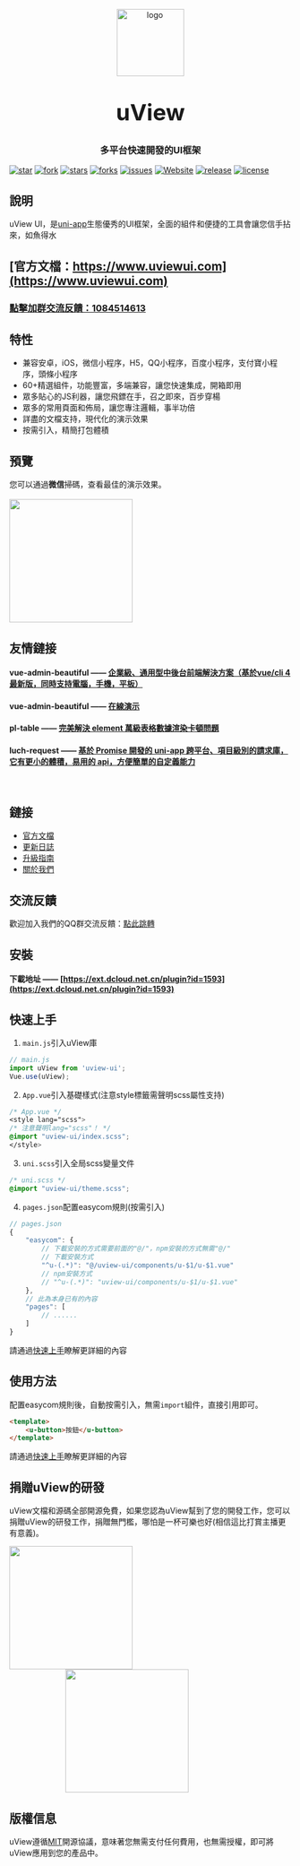 <p align="center">
    <img alt="logo" src="https://uviewui.com/common/logo.png" width="120" height="120" style="margin-bottom: 10px;">
</p>
<h3 align="center" style="margin: 30px 0 30px;font-weight: bold;font-size:40px;">uView</h3>
<h3 align="center">多平台快速開發的UI框架</h3>

[![star](https://gitee.com/xuqu/uView/badge/star.svg?theme=gvp)](https://gitee.com/xuqu/uView/stargazers)
[![fork](https://gitee.com/xuqu/uView/badge/fork.svg?theme=gvp)](https://gitee.com/xuqu/uView/members)
[![stars](https://img.shields.io/github/stars/YanxinNet/uView?style=flat-square&logo=GitHub)](https://github.com/YanxinNet/uView)
[![forks](https://img.shields.io/github/forks/YanxinNet/uView?style=flat-square&logo=GitHub)](https://github.com/YanxinNet/uView)
[![issues](https://img.shields.io/github/issues/YanxinNet/uView?style=flat-square&logo=GitHub)](https://github.com/YanxinNet/uView/issues)
[![Website](https://img.shields.io/badge/uView-up-blue?style=flat-square)](https://uviewui.com)
[![release](https://img.shields.io/github/v/release/YanxinNet/uView?style=flat-square)](https://gitee.com/xuqu/uView/releases)
[![license](https://img.shields.io/github/license/YanxinNet/uView?style=flat-square)](https://en.wikipedia.org/wiki/MIT_License)

## 說明

uView UI，是[uni-app](https://uniapp.dcloud.io/)生態優秀的UI框架，全面的組件和便捷的工具會讓您信手拈來，如魚得水

## [官方文檔：https://www.uviewui.com](https://www.uviewui.com)

### [點擊加群交流反饋：1084514613](https://jq.qq.com/?_wv=1027&k=uyZUkSlo)

## 特性

- 兼容安卓，iOS，微信小程序，H5，QQ小程序，百度小程序，支付寶小程序，頭條小程序
- 60+精選組件，功能豐富，多端兼容，讓您快速集成，開箱即用
- 眾多貼心的JS利器，讓您飛鏢在手，召之即來，百步穿楊
- 眾多的常用頁面和佈局，讓您專注邏輯，事半功倍
- 詳盡的文檔支持，現代化的演示效果
- 按需引入，精簡打包體積


## 預覽

您可以通過**微信**掃碼，查看最佳的演示效果。
<br>
<br>
<img src="https://uviewui.com/common/weixin_mini_qrcode.png" width="220" height="220" >


## 友情鏈接

#### **vue-admin-beautiful** —— [企業級、通用型中後台前端解決方案（基於vue/cli 4 最新版，同時支持電腦，手機，平板）](https://github.com/chuzhixin/vue-admin-beautiful)

#### **vue-admin-beautiful** —— [在線演示](http://beautiful.panm.cn/vue-admin-beautiful/#/index)

#### **pl-table** —— [ 完美解決 element 萬級表格數據渲染卡頓問題](https://github.com/livelyPeng/pl-table)

#### **luch-request** —— [基於 Promise 開發的 uni-app 跨平台、項目級別的請求庫，它有更小的體積，易用的 api，方便簡單的自定義能力](https://www.quanzhan.co/luch-request/)
<br>

## 鏈接

- [官方文檔](https://uviewui.com/)
- [更新日誌](https://uviewui.com/components/changelog.html)
- [升級指南](https://uviewui.com/components/changelog.html)
- [關於我們](https://uviewui.com/cooperation/about.html)

## 交流反饋

歡迎加入我們的QQ群交流反饋：[點此跳轉](https://www.uviewui.com/components/addQQGroup.html)

## 安裝

#### **下載地址** —— [https://ext.dcloud.net.cn/plugin?id=1593](https://ext.dcloud.net.cn/plugin?id=1593)

## 快速上手

1. `main.js`引入uView庫
```js
// main.js
import uView from 'uview-ui';
Vue.use(uView);
```

2. `App.vue`引入基礎樣式(注意style標籤需聲明scss屬性支持)
```css
/* App.vue */
<style lang="scss">
/* 注意聲明lang="scss"！ */
@import "uview-ui/index.scss";
</style>
```

3. `uni.scss`引入全局scss變量文件
```css
/* uni.scss */
@import "uview-ui/theme.scss";
```

4. `pages.json`配置easycom規則(按需引入)

```js
// pages.json
{
	"easycom": {
		// 下載安裝的方式需要前面的"@/"，npm安裝的方式無需"@/"
		// 下載安裝方式
		"^u-(.*)": "@/uview-ui/components/u-$1/u-$1.vue"
		// npm安裝方式
		// "^u-(.*)": "uview-ui/components/u-$1/u-$1.vue"
	},
	// 此為本身已有的內容
	"pages": [
		// ......
	]
}
```

請通過[快速上手](https://uviewui.com/components/quickstart.html)瞭解更詳細的內容

## 使用方法
配置easycom規則後，自動按需引入，無需`import`組件，直接引用即可。

```html
<template>
	<u-button>按鈕</u-button>
</template>
```

請通過[快速上手](https://uviewui.com/components/quickstart.html)瞭解更詳細的內容


## 捐贈uView的研發

uView文檔和源碼全部開源免費，如果您認為uView幫到了您的開發工作，您可以捐贈uView的研發工作，捐贈無門檻，哪怕是一杯可樂也好(相信這比打賞主播更有意義)。

<img src="https://uviewui.com/common/wechat.png" width="220" >
<img style="margin-left: 100px;" src="https://uviewui.com/common/alipay.png" width="220" >

## 版權信息
uView遵循[MIT](https://en.wikipedia.org/wiki/MIT_License)開源協議，意味著您無需支付任何費用，也無需授權，即可將uView應用到您的產品中。
